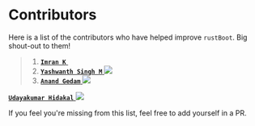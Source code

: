 # Contributors

Here is a list of the contributors who have helped improve `rustBoot`. Big shout-out to them!

> 1. [**`Imran K`** <img height="13" width="12" src="https://unpkg.com/simple-icons@v7/icons/github.svg" />](https://github.com/imrank03 "@imrank03")
> 2. [**`Yashwanth Singh M`** <img src="https://img.icons8.com/ios-glyphs/20/11/github.png"/>](https://github.com/yashwanthsinghm "yashwanthsinghm")
> 3. [**`Anand Gedam`** <img src="https://img.icons8.com/ios-glyphs/20/11/github.png"/>](https://github.com/strange21 "strange21")

[**`Udayakumar Hidakal`** <img src="https://img.icons8.com/ios-glyphs/20/11/github.png"/>](https://github.com/UdayakumarHidakal "@UdayakumarHidakal")


If you feel you're missing from this list, feel free to add yourself in a PR.
